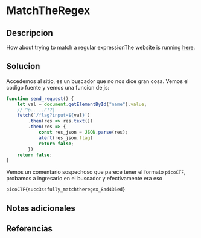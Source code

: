 # MatchTheRegex

## Descripcion
How about trying to match a regular expressionThe website is running [here](http://saturn.picoctf.net:63070/).
## Solucion
Accedemos al sitio, es un buscador que no nos dice gran cosa.
Vemos el codigo fuente y vemos una funcion de js:

```js
function send_request() {
	let val = document.getElementById("name").value;
	// ^p.....F!?|
	fetch(`/flag?input=${val}`)
		.then(res => res.text())
		.then(res => {
			const res_json = JSON.parse(res);
			alert(res_json.flag)
			return false;
		})
	return false;
}
```

Vemos un comentario sospechoso que parece tener el formato `picoCTF`, probamos a ingresarlo en el buscador y efectivamente era eso

```flag
picoCTF{succ3ssfully_matchtheregex_8ad436ed}
```

## Notas adicionales

## Referencias
